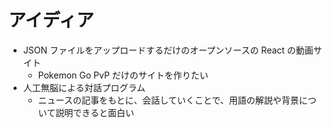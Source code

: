 # アイディア

- JSON ファイルをアップロードするだけのオープンソースの React の動画サイト
  - Pokemon Go PvP だけのサイトを作りたい
- 人工無脳による対話プログラム
  - ニュースの記事をもとに、会話していくことで、用語の解説や背景について説明できると面白い
